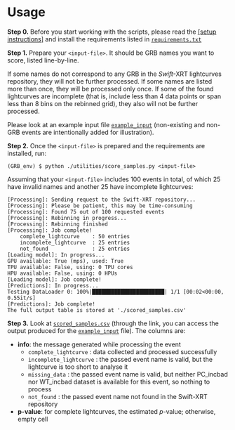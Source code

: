 # Usage
**Step 0.**
Before you start working with the scripts, please read the <a href="/README.md/#setup"> [setup instructions]</a> and install the requirements listed in [`requirements.txt`](requirements.txt)

**Step 1.** Prepare your `<input-file>`. It should be GRB names you want to score, listed line-by-line. 

If some names do not correspond to any GRB in the *Swift*-XRT lightcurves repository, they will not be further processed. If some names are listed more than once, they will be processed only once. If some of the found lightcurves are incomplete (that is, include less than 4 data points or span less than 8 bins on the rebinned grid), they also will not be further processed.

Please look at an example input file [`example_input`](example_input) (non-existing and non-GRB events are intentionally added for illustration).

**Step 2.** Once the `<input-file>` is prepared and the requirements are installed, run:
```
(GRB_env) $ python ./utilities/score_samples.py <input-file>
```
Assuming that your `<input-file>` includes 100 events in total, of which 25 have invalid names and another 25 have incomplete lightcurves:
```
[Processing]: Sending request to the Swift-XRT repository...
[Processing]: Please be patient, this may be time-consuming
[Processing]: Found 75 out of 100 requested events
[Processing]: Rebinning in progress...
[Processing]: Rebinning finished
[Processing]: Job complete!
    complete_lightcurve    : 50 entries
    incomplete_lightcurve  : 25 entries
    not_found              : 25 entries
[Loading model]: In progress...
GPU available: True (mps), used: True
TPU available: False, using: 0 TPU cores
HPU available: False, using: 0 HPUs
[Loading model]: Job complete!
[Predictions]: In progress...
Testing DataLoader 0: 100%|███████████████████████| 1/1 [00:02<00:00,  0.55it/s]
[Predictions]: Job complete!
The full output table is stored at './scored_samples.csv'
```
**Step 3.** Look at [`scored_samples.csv`](scored_samples.csv) (through the link, you can access the output produced for the [`example_input`](example_input) file). The columns are: 
- **info**: the message generated while processing the event
  - `complete_lightcurve` : data collected and processed successfully
  - `incomplete_lightcurve` : the passed event name is valid, but the lightcurve is too short to analyse it
  - `missing_data` : the passed event name is valid, but neither PC_incbad nor WT_incbad dataset is available for this event, so nothing to process
  - `not_found` : the passed event name not found in the Swift-XRT repository
- **p-value**: for complete lightcurves, the estimated $p$-value; otherwise, empty cell
